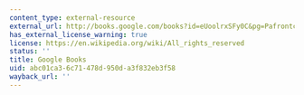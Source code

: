 ```yaml
---
content_type: external-resource
external_url: http://books.google.com/books?id=eUoolrxSFy0C&pg=Pafrontcover
has_external_license_warning: true
license: https://en.wikipedia.org/wiki/All_rights_reserved
status: ''
title: Google Books
uid: abc01ca3-6c71-478d-950d-a3f832eb3f58
wayback_url: ''
---
```

